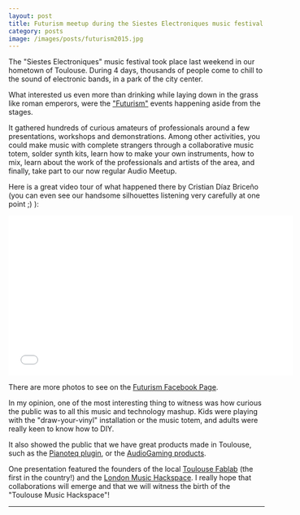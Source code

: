 ```yaml
---
layout: post
title: Futurism meetup during the Siestes Electroniques music festival
category: posts
image: /images/posts/futurism2015.jpg
---
```


The "Siestes Electroniques" music festival took place last weekend in our
hometown of Toulouse. During 4 days, thousands of people come to chill to
the sound of electronic bands, in a park of the city center.

What interested us even more than drinking while laying down in the grass
like roman emperors, were the ["Futurism"][futurism official] events happening aside from the stages.

It gathered hundreds of curious amateurs of professionals around a few presentations,
workshops and demonstrations. Among other activities, you could make music
with complete strangers through a collaborative music totem,
solder synth kits, learn how to make your own instruments, how
to mix, learn about the work of the professionals and artists of the area,
and finally, take part to our now regular Audio Meetup.

Here is a great video tour of what happened there by Cristian Díaz Briceño
(you can even see our handsome silhouettes listening very carefully at one point ;) ):

<iframe width="560" height="315" src="//www.youtube.com/embed/jaWZqcGTpA8?rel=0" frameborder="0" allowfullscreen></iframe>

There are more photos to see on the [Futurism Facebook Page][futurism fb].

In my opinion, one of the most interesting thing to witness was how curious
the public was to all this music and technology mashup. Kids were playing
with the "draw-your-vinyl" installation or the music totem, and adults were
really keen to know how to DIY.

It also showed the public that we have great products made in Toulouse, such
as the [Pianoteq plugin][pianoteq], or the [AudioGaming products][audiogaming].

One presentation featured the founders of the local [Toulouse Fablab][artilect]
(the first in the country!) and the [London Music Hackspace][lmh]. I really
hope that collaborations will emerge and that we will witness the birth
of the "Toulouse Music Hackspace"!

---

[futurism official]: http://www.les-siestes-electroniques.com/Rencontres-Futurism
[futurism fb]: https://www.facebook.com/FuturismToulouse
[pianoteq]: https://www.pianoteq.com/
[audiogaming]: http://www.audiogaming.net/
[artilect]: http://www.artilect.fr/
[lmh]: http://musichackspace.org/

